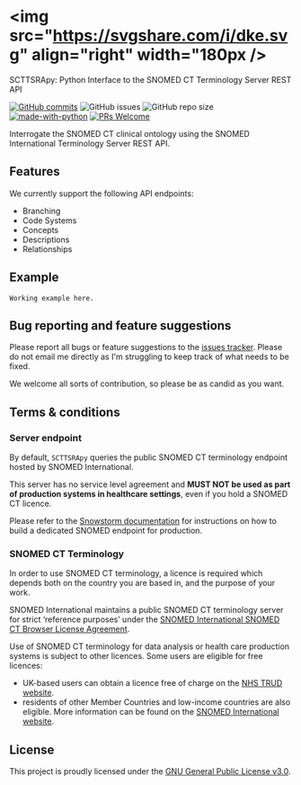 # <img src="https://svgshare.com/i/dke.svg" align="right" width="180px />
 SCTTSRApy: Python Interface to the SNOMED CT Terminology Server REST API


[![GitHub commits](https://badgen.net/github/commits/AberystwythSystemsBiology/SCTTSRApy/main)](https://GitHub.com/AberystwythSystemsBiology/SCTTSRApy/main/commit/)
![GitHub issues](https://img.shields.io/github/issues/AberystwythSystemsBiology/SCTTSRApy)
![GitHub repo size](https://img.shields.io/github/repo-size/AberystwythSystemsBiology/SCTTSRApy)
[![made-with-python](https://img.shields.io/badge/Made%20with-Python-1f425f.svg)](https://www.python.org/)
[![PRs Welcome](https://img.shields.io/badge/PRs-welcome-brightgreen.svg?style=flat-square)](http://makeapullrequest.com)

Interrogate the SNOMED CT clinical ontology using the SNOMED International Terminology Server REST API.


## Features

We currently support the following API endpoints:

- Branching
- Code Systems
- Concepts
- Descriptions
- Relationships

## Example 

```
Working example here.
```

## Bug reporting and feature suggestions

Please report all bugs or feature suggestions to the [issues tracker](https://www.github.com/AberystwythSystemsBiology/SCTTSRApy/issues). Please do not email me directly as I'm struggling to keep track of what needs to be fixed.

We welcome all sorts of contribution, so please be as candid as you want.

## Terms & conditions

### Server endpoint

By default, `SCTTSRApy` queries the public SNOMED CT terminology endpoint hosted by SNOMED International.

This server has no service level agreement and **MUST NOT be used as part of production systems in healthcare settings**, even if you hold a SNOMED CT licence.

Please refer to the [Snowstorm documentation](https://github.com/IHTSDO/snowstorm/blob/master/docs/getting-started.md) for instructions on how to build a dedicated SNOMED endpoint for production.

### SNOMED CT Terminology

In order to use SNOMED CT terminology, a licence is required which depends both on the country you are based in, and the purpose of your work.

SNOMED International maintains a public SNOMED CT terminology server for strict ‘reference purposes’ under the [SNOMED International SNOMED CT Browser License Agreement](https://browser.ihtsdotools.org/).

Use of SNOMED CT terminology for data analysis or health care production systems is subject to other licences. Some users are eligible for free licences:

- UK-based users can obtain a licence free of charge on the [NHS TRUD website](https://isd.digital.nhs.uk/trud/users/guest/filters/0/home).
- residents of other Member Countries and low-income countries are also eligible. More information can be found on the [SNOMED International website](https://www.snomed.org/snomed-ct/get-snomed).

## License

This project is proudly licensed under the [GNU General Public License v3.0](https://raw.githubusercontent.com/AberystwythSystemsBiology/SCTTSRApy/main/LICENSE).
